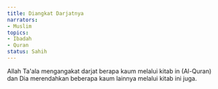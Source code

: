 ```yaml
---
title: Diangkat Darjatnya
narrators:
- Muslim
topics:
- Ibadah
- Quran
status: Sahih
---
```


Allah Ta'ala mengangakat darjat berapa kaum melalui kitab in (Al-Quran) dan Dia merendahkan beberapa kaum lainnya melalui kitab ini juga.

